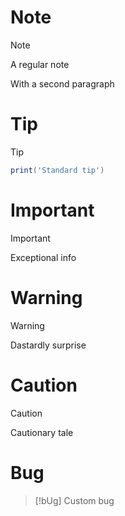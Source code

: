 # Note

> [!NOTE]
>
> A regular note
>
> With a second paragraph

# Tip

> [!TIP]
>
> ```lua
> print('Standard tip')
> ```

# Important

> [!IMPORTANT]
> Exceptional info

# Warning

> [!WARNING]
> Dastardly surprise

# Caution

> [!caution]
> Cautionary tale

# Bug

> [!bUg]
> Custom bug

